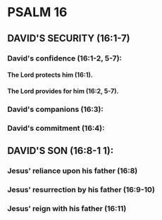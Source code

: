 ---
---
# PSALM 16 
## DAVID\'S SECURITY (16:1-7) 
###  David\'s confidence (16:1-2, 5-7): 
####  The Lord protects him (16:1). 
####  The Lord provides for him (16:2, 5-7). 
###  David\'s companions (16:3): 
###  David\'s commitment (16:4): 
## DAVID\'S SON (16:8-1 1): 
###  Jesus\' reliance upon his father (16:8) 
###  Jesus\' resurrection by his father (16:9-10) 
###  Jesus\' reign with his father (16:11) 
